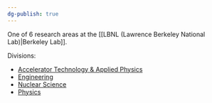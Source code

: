 ```yaml
---
dg-publish: true
---
```

One of 6 research areas at the [[LBNL (Lawrence Berkeley National Lab)|Berkeley Lab]].

Divisions:
- [Accelerator Technology & Applied Physics](https://atap.lbl.gov/)
- [Engineering](https://engineering.lbl.gov/)
- [Nuclear Science](https://www-nsd.lbl.gov/)
- [Physics](https://www.physics.lbl.gov/)